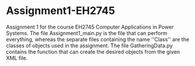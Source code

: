 # Assignment1-EH2745
Assignment 1 for the course EH2745 Computer Applications in Power Systems. The file Assignment1_main.py is the file that can perform everything, whereas the separate files containing the name ''Class'' are the classes of objects used in the assignment. The file GatheringData.py contains the function that can create the desired objects from the given XML file.
